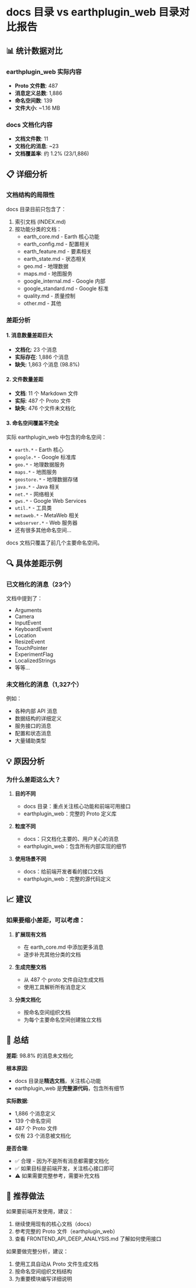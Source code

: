 # docs 目录 vs earthplugin_web 目录对比报告

## 📊 统计数据对比

### earthplugin_web 实际内容
- **Proto 文件数**: 487
- **消息定义总数**: 1,886
- **命名空间数**: 139
- **文件大小**: ~1.16 MB

### docs 文档化内容
- **文档文件数**: 11
- **文档化的消息**: ~23
- **文档覆盖率**: 约 1.2% (23/1,886)

## 📋 详细分析

### 文档结构的局限性

docs 目录目前只包含了：
1. 索引文档 (INDEX.md)
2. 按功能分类的文档：
   - earth_core.md - Earth 核心功能
   - earth_config.md - 配置相关
   - earth_feature.md - 要素相关
   - earth_state.md - 状态相关
   - geo.md - 地理数据
   - maps.md - 地图服务
   - google_internal.md - Google 内部
   - google_standard.md - Google 标准
   - quality.md - 质量控制
   - other.md - 其他

### 差距分析

#### 1. 消息数量差距巨大
- **文档化**: 23 个消息
- **实际存在**: 1,886 个消息
- **缺失**: 1,863 个消息 (98.8%)

#### 2. 文件数量差距
- **文档**: 11 个 Markdown 文件
- **实际**: 487 个 Proto 文件
- **缺失**: 476 个文件未文档化

#### 3. 命名空间覆盖不完全

实际 earthplugin_web 中包含的命名空间：
- `earth.*` - Earth 核心
- `google.*` - Google 标准库
- `geo.*` - 地理数据服务
- `maps.*` - 地图服务
- `geostore.*` - 地理数据存储
- `java.*` - Java 相关
- `net.*` - 网络相关
- `gws.*` - Google Web Services
- `util.*` - 工具类
- `metaweb.*` - MetaWeb 相关
- `webserver.*` - Web 服务器
- 还有很多其他命名空间...

docs 文档只覆盖了前几个主要命名空间。

## 🔍 具体差距示例

### 已文档化的消息（23个）
文档中提到了：
- Arguments
- Camera
- InputEvent
- KeyboardEvent
- Location
- ResizeEvent
- TouchPointer
- ExperimentFlag
- LocalizedStrings
- 等等...

### 未文档化的消息（1,327个）
例如：
- 各种内部 API 消息
- 数据结构的详细定义
- 服务接口的消息
- 配置和状态消息
- 大量辅助类型

## 💡 原因分析

### 为什么差距这么大？

1. **目的不同**
   - docs 目录：重点关注核心功能和前端可用接口
   - earthplugin_web：完整的 Proto 定义库

2. **粒度不同**
   - docs：只文档化主要的、用户关心的消息
   - earthplugin_web：包含所有内部实现的细节

3. **使用场景不同**
   - docs：给前端开发者看的接口文档
   - earthplugin_web：完整的源代码定义

## 📈 建议

### 如果要缩小差距，可以考虑：

1. **扩展现有文档**
   - 在 earth_core.md 中添加更多消息
   - 逐步补充其他分类的文档

2. **生成完整文档**
   - 从 487 个 proto 文件自动生成文档
   - 使用工具解析所有消息定义

3. **分类文档化**
   - 按命名空间组织文档
   - 为每个主要命名空间创建独立文档

## 📝 总结

**差距**: 98.8% 的消息未文档化

**根本原因**: 
- docs 目录是**精选文档**，关注核心功能
- earthplugin_web 是**完整源代码**，包含所有细节

**实际数据**:
- 1,886 个消息定义
- 139 个命名空间
- 487 个 Proto 文件
- 仅有 23 个消息被文档化

**是否合理**: 
- ✅ 合理 - 因为不是所有消息都需要文档化
- ✅ 如果目标是前端开发，关注核心接口即可
- ⚠️ 如果需要完整参考，需要补充文档

## 🎯 推荐做法

如果要前端开发使用，建议：
1. 继续使用现有的核心文档（docs）
2. 参考完整的 Proto 文件（earthplugin_web）
3. 查看 FRONTEND_API_DEEP_ANALYSIS.md 了解如何使用接口

如果要做完整分析，建议：
1. 使用工具自动从 Proto 文件生成文档
2. 按命名空间组织文档结构
3. 为重要模块编写详细说明
